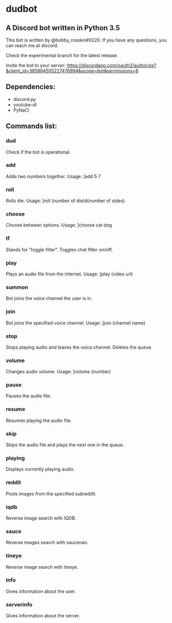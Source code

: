 # dudbot
## A Discord bot written in Python 3.5

This bot is written by @bobby_rosskin#0220.
If you have any questions, you can reach me at discord.

Check the experimental branch for the latest release.

Invite the bot to your server: https://discordapp.com/oauth2/authorize?&client_id=385864505227476994&scope=bot&permissions=8

## Dependencies:
- discord.py
- youtube-dl
- PyNaCl

## Commands list:

### dud
Check if the bot is operational.
### add
Adds two numbers together. Usage: ]add 5 7
### roll
Rolls die. Usage: ]roll (number of die)d(number of sides)
### choose
Choose between options. Usage: ]choose cat dog
### tf
Stands for "toggle filter". Toggles chat filter on/off.
### play
Plays an audio file from the internet. Usage: ]play (video url)
### summon
Bot joins the voice channel the user is in.
### join
Bot joins the specified voice channel. Usage: ]join (channel name)
### stop
Stops playing audio and leaves the voice channel. Deletes the queue.
### volume
Changes audio volume. Usage: ]volume (number)
### pause
Pauses the audio file.
### resume
Resumes playing the audio file.
### skip
Skips the audio file and plays the next one in the queue.
### playing
Displays currently playing audio.
### reddit
Posts images from the specified subreddit.
### iqdb
Reverse image search with IQDB.
### sauce
Reverse images search with saucenao.
### tineye
Reverse image search with tineye.
### info
Gives information about the user.
### serverinfo
Gives information about the server.
